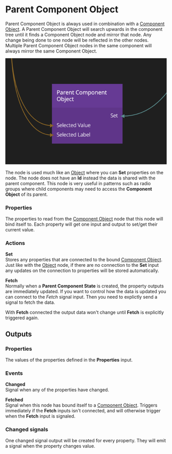 # Parent Component Object

Parent Component Object is always used in combination with a [Component Object](/nodes/componentutils/component-state.md). A Parent Component Object will search upwards in the component tree until it finds a Component Object node and mirror that node. Any change being done to one node will be reflected in the other nodes. Multiple Parent Component Object nodes in the same component will always mirror the same Component Object.

![](parent-component-object.png ':class=img-size-m')

The node is used much like an [Object](/nodes/data/object.md) where you can **Set** properties on the node. The node does not have an **Id** instead the data is shared with the parent component. This node is very useful in patterns such as radio groups where child components may need to access the **Component Object** of its parent.


### Properties
The properties to read from the [Component Object](/nodes/componentutils/component-object.md) node that this node will bind itself to. Each property will get one input and output to set/get their current value.

### Actions

**Set**  
Stores any properties that are connected to the bound [Component Object](/nodes/componentutils/component-object.md). Just like with the [Object](/nodes/data/object.md) node, if there are no connection to the **Set** input any updates on the connection to properties will be stored automatically.

**Fetch**  
Normally when a **Parent Component State** is created, the property outputs are immediately updated. If you want to control how the data is updated you can connect to the _Fetch_ signal input. Then you need to explictly send a signal to fetch the data.

With **Fetch** connected the output data won't change until **Fetch** is explicitly triggered again.

## Outputs

### Properties

The values of the properties defined in the **Properties** input.

### Events

**Changed**  
Signal when any of the properties have changed.

**Fetched**  
Signal when this node has bound itself to a [Component Object](/nodes/componentutils/component-object.md). Triggers immediately if the **Fetch** inputs isn't connected, and will otherwise trigger when the **Fetch** input is signaled.
### Changed signals

One changed signal output will be created for every property. They will emit a signal when the property changes value.

